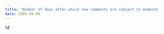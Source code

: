 ```yaml
---
title: "Number of days after which new comments are subject to moderation"
date: 2009-04-08
---
```

14
